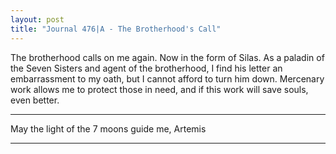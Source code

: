 ```yaml
---
layout: post
title: "Journal 476|A - The Brotherhood's Call"
---
```


The brotherhood calls on me again. Now in the form of Silas. As a paladin of the Seven Sisters and agent of the brotherhood, I find his letter an embarrassment to my oath, but I cannot afford to turn him down. Mercenary work allows me to protect those in need, and if this work will save souls, even better.
***
May the light of the 7 moons guide me,
Artemis
***
